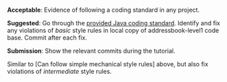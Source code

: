 <panel type="warning" header="**Can follow a simple style guide :star::star:**" expandable no-close>

<panel type="warning" header="Can explain the importance of code quality :star::star:" expandable>
  <include src="../../book/codeQuality/introduction/basic/full.md" />
</panel>

<panel type="warning" header="Can explain the need for following a standard :star::star:" expandable>
  <include src="../../book/codeQuality/followStandard/introduction/full.md" />
  <panel header=":dart: Evidence" expanded>

<include src="../../book/codeQuality/followStandard/introduction/q-essay-explain.md" />

  </panel>
</panel>

<panel type="warning" header="Can follow simple mechanical style rules :star::star:" expandable>
  <include src="../../book/codeQuality/followStandard/basic/full.md" />
  <panel header=":dart: Evidence" expanded>

**Acceptable**: Evidence of following a coding standard in any project.

**Suggested**: Go through the [provided Java coding standard](https://github.com/oss-generic/process/blob/master/codingStandards/CodingStandard-Java.md). Identify and fix any violations of _basic_ style rules in local copy of addressbook-level1 code base. Commit after each fix.

**Submission**: Show the relevant commits during the tutorial.

  </panel>
</panel>

<panel type="info" header="Can follow intermediate style rules :star::star::star:" expandable>
  <include src="../../book/codeQuality/followStandard/intermediate/full.md" />
  <panel header=":dart: Evidence" expanded>

Similar to [Can follow simple mechanical style rules] above, but also fix violations of _intermediate_ style rules.

  </panel>
</panel>

</panel>
